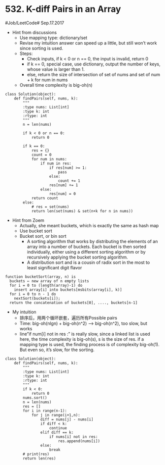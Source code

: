 # 532. K-diff Pairs in an Array
#Job/LeetCode#
Sep.17.2017
- Hint from discussions
	- Use mapping type: dictionary/set
	- Revise my intuition answer can speed up a little, but still won’t work since sorting is used.
	- Steps:
		- Check inputs, if k < 0 or n == 0, the input is invalid, return 0
		- if k == 0, special case, use dictionary, output the number of keys, whose value is larger than 1.
		- else, return the size of intersection of set of nums and set of num + k for num in nums
	- Overall time complexity is big-oh(n)
```
class Solution(object):
    def findPairs(self, nums, k):
        """
        :type nums: List[int]
        :type k: int
        :rtype: int
        """
        n = len(nums)
        
        if k < 0 or n == 0:
            return 0
        
        if k == 0:
            res = {}
            count = 0
            for num in nums:
                if num in res:
                    if res[num] >= 1:
                        pass
                    else:
                        count += 1
                    res[num] += 1
                else:
                    res[num] = 0
            return count
        else:
            # res = set(nums)
            return len(set(nums) & set(n+k for n in nums))
```
- Hint from Zoem
	- Actually, she meant buckets, which is exactly the same as hash map
	- Use bucket sort
	- Bucket sort, or bin sort
		- A sorting algorithm that works by distributing the elements of an array into a number of buckets. Each bucket is then sorted individually, either using a different sorting algorithm or by recursively applying the bucket sorting algorithm.
		- A distribution sort and is a cousin of radix sort in the most to least significant digit flavor
```
function bucketSort(array, n) is
  buckets ← new array of n empty lists
  for i = 0 to (length(array)-1) do
    insert array[i] into buckets[msbits(array[i], k)]
  for i = 0 to n - 1 do
    nextSort(buckets[i]);
  return the concatenation of buckets[0], ...., buckets[n-1]		
```

- My intuition
	- 排序后，用两个循环嵌套，遍历所有Possible pairs
	- Time: big-oh(nlgn) + big-oh(n^2) —> big-oh(n^2), too slow, but works
	- line”if num[i] not in res :” is really slow, since a linked list is used here, the time complexity is big-oh(s), s is the size of res. if a mapping type is used, the finding process is of complexity big-oh(1). But even so, it’s slow, for the sorting.
```
class Solution(object):
    def findPairs(self, nums, k):
        """
        :type nums: List[int]
        :type k: int
        :rtype: int
        """
        if k < 0:
            return 0
        nums.sort()
        n = len(nums)
        res = []
        for i in range(n-1):
            for j in range(i+1,n):
                diff = nums[j] - nums[i]
                if diff < k:
                    continue
                elif diff == k:
                    if nums[i] not in res:
                        res.append(nums[i])
                else:
                    break
        # print(res)
        return len(res)
```